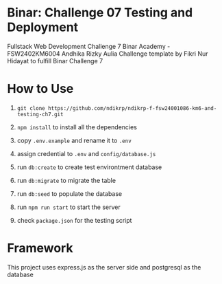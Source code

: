 # Binar: Challenge 07 Testing and Deployment 
Fullstack Web Development Challenge 7 Binar Academy - FSW2402KM6004 Andhika Rizky Aulia
Challenge template by Fikri Nur Hidayat to fulfill Binar Challenge 7

# How to Use
1. `git clone https://github.com/ndikrp/ndikrp-f-fsw24001086-km6-and-testing-ch7.git`

2. `npm install` to install all the dependencies

3. copy `.env.example` and rename it to `.env`

4. assign credential to `.env` and `config/database.js`

5. run `db:create` to create test environtment database

6. run `db:migrate` to migrate the table

7. run `db:seed` to populate the database 

8. run `npm run start` to start the server

9. check `package.json` for the testing script

# Framework
This project uses express.js as the server side and postgresql as the database


